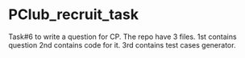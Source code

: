 # PClub_recruit_task
Task#6 to write a question for CP.
The repo have 3 files.
1st contains question
2nd contains code for it.
3rd contains test cases generator.
